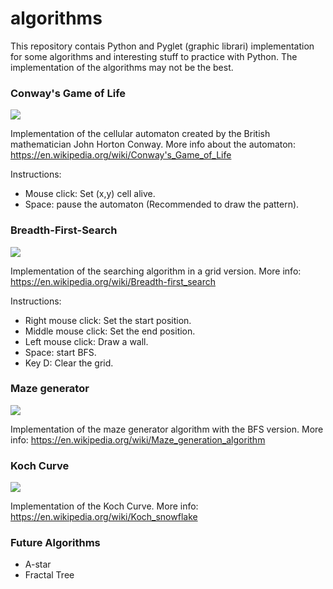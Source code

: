 # algorithms
This repository contais Python and Pyglet (graphic librari) implementation for some algorithms and interesting
stuff to practice with Python. The implementation of the algorithms may not be the best.

### Conway's Game of Life
![](https://im.ezgif.com/tmp/ezgif-1-b6aebd7143.gif)

Implementation of the cellular automaton created by the British mathematician John Horton Conway.
More info about the automaton: https://en.wikipedia.org/wiki/Conway's_Game_of_Life

Instructions:
  - Mouse click: Set (x,y) cell alive.
  - Space: pause the automaton (Recommended to draw the pattern).
  
### Breadth-First-Search
![](https://im.ezgif.com/tmp/ezgif-1-d873458483.gif)

Implementation of the searching algorithm in a grid version.
More info: https://en.wikipedia.org/wiki/Breadth-first_search

Instructions:
  - Right mouse click: Set the start position.
  - Middle mouse click: Set the end position.
  - Left mouse click: Draw a wall. 
  - Space: start BFS.
  - Key D: Clear the grid.
  
### Maze generator
![](https://im.ezgif.com/tmp/ezgif-1-8667cd20ca.gif)

Implementation of the maze generator algorithm with the BFS version.
More info: https://en.wikipedia.org/wiki/Maze_generation_algorithm

### Koch Curve
![](https://im.ezgif.com/tmp/ezgif-1-82d1aa31c4.gif)

Implementation of the Koch Curve.
More info: https://en.wikipedia.org/wiki/Koch_snowflake

### Future Algorithms
  - A-star
  - Fractal Tree

